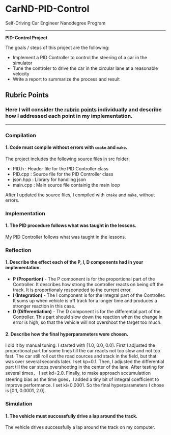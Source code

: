 # **CarND-PID-Control**
Self-Driving Car Engineer Nanodegree Program

---

**PID-Control Project**

The goals / steps of this project are the following:
* Implement a PID Controller to control the steering of a car in the simulator
* Tune the controler to drive the car in the circular lane at a reasonable velocity
* Write a report to summarize the process and result


## Rubric Points
### Here I will consider the [rubric points](https://review.udacity.com/#!/rubrics/824/view) individually and describe how I addressed each point in my implementation.  

---
### Compilation

#### 1. Code must compile without errors with `cmake` and `make`.

The project includes the following source files in src folder:
* PID.h : Header file for the PID Controller class
* PID.cpp : Source file for the PID Controller class
* json.hpp : Library for handling json
* main.cpp : Main source file containig the main loop

After I updated the source files, I compiled with `cmake` and `make`,  without errors.

### Implementation

#### 1. The PID procedure follows what was taught in the lessons.

My PID Controller follows what was taught in the lessons.

### Reflection

#### 1. Describe the effect each of the P, I, D components had in your implementation.

* __P (Proportion)__ - The P component is for the proportional part of the Controller. It describes how strong the controller reacts on being off the track. It is proportionaly responeded to the current error.
* __I (Integration)__ - The I component is for the integral part of the Controller. It sums up when vehicle is off track for a longer time and produces a stronger reaction in this case.
* __D (Differentiation)__ - The D component is for the differential part of the Controller. This part should slow down the reaction when the change in error is high, so that the vehicle will not overshoot the target too much.

#### 2. Describe how the final hyperparameters were chosen.

I did it by manual tuning. I started with [1.0, 0.0, 0.0].
First I adjusted the proportional part for some tines till the car reacts not too slow and not too fast. The car still roll out the road cources and stack in the field, but that was over several seconds later. I set kp=0.1.
Then, I adjusted the differential part till the car stops overshooting in the center of the lane. After testing for several times， I set kd=2.0.
Finally,  to make approach accumulattion steering bias as the time goes，I added a tiny bit of integral coefficient to improve performance. I set ki=0.0001.
So the final hyperparameters I chose is [0.1, 0.0001, 2.0].

### Simulation

#### 1. The vehicle must successfully drive a lap around the track.

The vehicle drives successfully a lap around the track on my computer.
